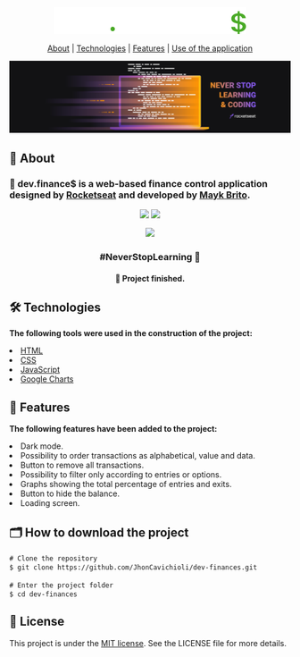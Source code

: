 <a href="https://dev-finances-nu.vercel.app/"><p align="center"><img src="./assets/logo.svg"></p></a>

<p align="center"><a href="#sobre">About</a> | <a href="#tecnologias">Technologies</a> | <a href="#funcionalidades">Features</a> | <a href="#uso">Use of the application</a></p>

<img src="./assets/rocketseat.png">

<h2>📌 About</h2>
<h3 id="sobre">🚀 dev.finance$ is a web-based finance control application designed by <a href="https://app.rocketseat.com.br/">Rocketseat</a> and developed by <a href="https://github.com/maykbrito">Mayk Brito</a>.</h3>

<p align="center">
  <a href="https://app.rocketseat.com.br/"><img src="https://img.shields.io/static/v1?label=Site&message=Rocketseat&color=49aa26&style=for-the-badge"/></a>
  <a href="http://starter-bot.rocketseat.dev/api/discord/login?param=RGlzY292ZXI="><img src="https://img.shields.io/static/v1?label=Comunity&message=Rocketseat&color=49aa26&style=for-the-badge"/></a></p>
  <p align="center"><a href="https://dev-finances-nu.vercel.app/"><img src="https://img.shields.io/static/v1?label=Vercel&message=dev.finance$&color=49aa26&style=for-the-badge"/></a></p>
</p>

<strong><h3><p align="center">#NeverStopLearning 🚀</p></h3></strong>

<h4 align="center">🚧 Project finished.</h4>

<h2>🛠 Technologies</h2>
<strong><div id="tecnologias">The following tools were used in the construction of the project:</div></strong>
<p></p>
<li> <a href="https://developer.mozilla.org/pt-BR/docs/Web/HTML">HTML</a>
<li> <a href="https://www.w3schools.com/css/">CSS</a>
<li> <a href="https://developer.mozilla.org/pt-BR/docs/Web/Javascript">JavaScript</a>
<li> <a href="https://developers.google.com/chart">Google Charts</a>

<h2>🔧 Features</h2>
<strong id="funcionalidades">The following features have been added to the project:</strong>
<p></p>
<li> Dark mode.
<li> Possibility to order transactions as alphabetical, value and data.
<li> Button to remove all transactions.
<li> Possibility to filter only according to entries or options.
<li> Graphs showing the total percentage of entries and exits.
<li> Button to hide the balance.
<li> Loading screen.

<h2 id="uso">🗂 How to download the project</h2>

```
# Clone the repository
$ git clone https://github.com/JhonCavichioli/dev-finances.git

# Enter the project folder
$ cd dev-finances
```

<h2>📝 License</h2>
This project is under the <a href="./LICENSE">MIT license</a>. See the LICENSE file for more details.
